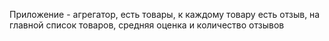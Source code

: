 Приложение - агрегатор, есть товары, 
к каждому товару есть отзыв, на главной список 
товаров, средняя оценка и количество отзывов